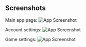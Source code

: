 ## Screenshots

Main app page:
![App Screenshot](mockups/games)

Account settings:
![App Screenshot](mockups/account_settings)

Game settings:
![App Screenshot](mockups/game_settings)